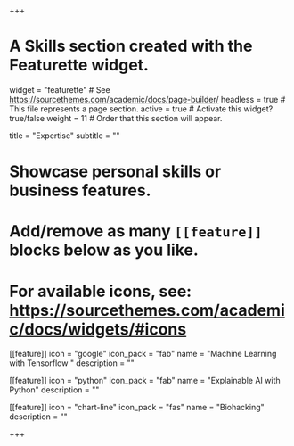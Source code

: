 +++
# A Skills section created with the Featurette widget.
widget = "featurette"  # See https://sourcethemes.com/academic/docs/page-builder/
headless = true  # This file represents a page section.
active = true  # Activate this widget? true/false
weight = 11  # Order that this section will appear.

title = "Expertise"
subtitle = ""

# Showcase personal skills or business features.
# 
# Add/remove as many `[[feature]]` blocks below as you like.
# 
# For available icons, see: https://sourcethemes.com/academic/docs/widgets/#icons

[[feature]]
  icon = "google"
  icon_pack = "fab"
  name = "Machine Learning with Tensorflow "
  description = ""

[[feature]]
  icon = "python"
  icon_pack = "fab"
  name = "Explainable AI with Python"
  description = ""


[[feature]]
  icon = "chart-line"
  icon_pack = "fas"
  name = "Biohacking"
  description = ""  
  
+++
